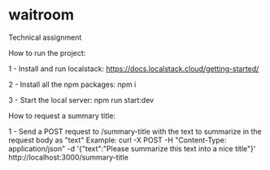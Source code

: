 # waitroom
Technical assignment

How to run the project:

1 - Install and run localstack:
https://docs.localstack.cloud/getting-started/

2 - Install all the npm packages:
npm i

3 - Start the local server:
npm run start:dev


How to request a summary title:

1 - Send a POST request to /summary-title with the text to summarize in the request body as "text" 
Example: curl -X POST -H "Content-Type: application/json" -d '{"text":"Please summarize this text into a nice title"}' http://localhost:3000/summary-title
